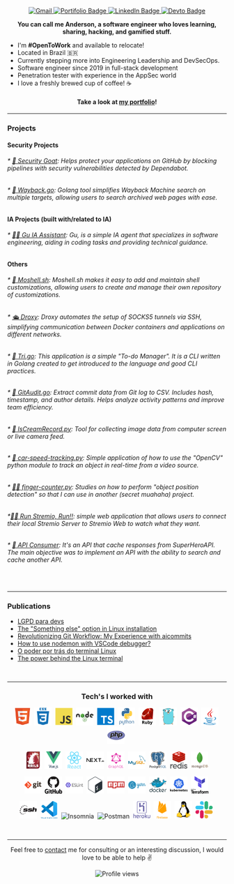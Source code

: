 
<p id="badges" align="center">
  <a href="mailto:andersonbosa0@gmail.com">
  <img src="https://img.shields.io/badge/Gmail-D14836?style=for-the-badge&logo=gmail&logoColor=white" alt="Gmail"/>
  </a>
  <a title="Portifolio Badge" href="https://andersonbosa.vercel.app" target="_blank">
  <img src="https://img.shields.io/badge/Website-orange?&logoColor=white&fontColor=black&style=for-the-badge" alt="Portifolio Badge" />
  </a>
  <a title="LinkedIn Badge" href="https://www.linkedin.com/in/andersonbosa" target="_blank">
  <img src="https://img.shields.io/badge/LinkedIn-046292?style=for-the-badge&logoColor=white" alt="LinkedIn Badge" />
  </a>
  <a title="Dev.to Badge" href="https://dev.to/t4inha" target="_blank">
  <img src="https://img.shields.io/badge/Dev.to-222?style=for-the-badge&logoColor=white" alt="Devto Badge" />
  </a>
</p>


<p align="center">
  <strong>
    You can call me Anderson, a software engineer who loves learning, sharing, hacking, and gamified stuff.
  </strong>
</p>

- I'm **#OpenToWork** and available to relocate!
- Located in Brazil :brazil:
- Currently stepping more into Engineering Leadership and DevSecOps.
- Software engineer since 2019 in full-stack development
- Penetration tester with experience in the AppSec world
- I love a freshly brewed cup of coffee! :coffee:

<h4 align="center">
  Take a look at <a href="https://andersonbosa.vercel.app/">my portfolio</a>!
</h4>

---

### Projects 
<!-- ### Main projects -->


#### Security Projects

###### * [🐐 Security Goat](https://github.com/andersonbosa/security-goat): Helps protect your applications on GitHub by blocking pipelines with security vulnerabilities detected by Dependabot.

###### * [🔎 Wayback.go](https://github.com/andersonbosa/wayback.go/tree/main): Golang tool simplifies Wayback Machine search on multiple targets, allowing users to search archived web pages with ease.


#### IA Projects (built with/related to IA)

###### * [👷‍♀️ Gu IA Assistant](https://github.com/andersonbosa/guia-cli): Gu, is a simple IA agent that specializes in software engineering, aiding in coding tasks and providing technical guidance.

<!-- #### Web projects -->

<!-- #### CLI Projects -->

<!-- #### IoT Projects -->


#### Others

###### * [🐚 Moshell.sh](https://github.com/andersonbosa/moshell.sh): Moshell.sh makes it easy to add and maintain shell customizations, allowing users to create and manage their own repository of customizations.

###### * [🛳️ Droxy](https://github.com/andersonbosa/droxy): Droxy automates the setup of SOCKS5 tunnels via SSH, simplifying communication between Docker containers and applications on different networks.

###### * [🌳 Tri.go](https://github.com/andersonbosa/tri): This application is a simple "To-do Manager". It is a CLI written in Golang created to get introduced to the language and good CLI practices.

###### * [🔎 GitAudit.go](https://github.com/andersonbosa/git_audit_go): Extract commit data from Git log to CSV. Includes hash, timestamp, and author details. Helps analyze activity patterns and improve team efficiency.

###### * [🍨 IsCreamRecord.py](https://github.com/andersonbosa/IsCreamRecord.py): Tool for collecting image data from computer screen or live camera feed.

###### * [🚙 car-speed-tracking.py](https://github.com/andersonbosa/car-speed-tracking): Simple application of how to use the "OpenCV" python module to track an object in real-time from a video source.

###### * [🧑‍🎓 finger-counter.py](https://github.com/andersonbosa/finger-counter-py): Studies on how to perform "object position detection" so that I can use in another (secret muahaha) project.

###### *[🏃‍♀️ Run Stremio, Run!!](https://github.com/andersonbosa/run-stremio-run): simple web application that allows users to connect their local Stremio Server to Stremio Web to watch what they want.

###### * [🦸 API Consumer](https://github.com/andersonbosa/superhero-consumer): It's an API that cache responses from SuperHeroAPI. The main objective was to implement an API with the ability to search and cache another API.

<!-- hidden section >:D

#### Playgrounds/Learnings

These are environments that I created to facilitate my study of some concepts/technology in question.

* https://github.com/andersonbosa/ctfs
* https://github.com/andersonbosa/learning-terraform
* https://github.com/andersonbosa/github-actions-learn
* https://github.com/andersonbosa/playground-crewai
* https://github.com/andersonbosa/playground-rabbitmq
* https://github.com/andersonbosa/playground-clojure
* https://github.com/andersonbosa/playground-ruby

#### To organize and add to my portfolio

* https://github.com/andersonbosa/violentScripts
* https://github.com/andersonbosa/khathuram-csv-search-upload
* https://github.com/andersonbosa/finance-api-expressjs
* https://github.com/andersonbosa/tic-tac-toe-react
* https://github.com/andersonbosa/react-chat-app
* https://github.com/andersonbosa/calc-app
* https://github.com/andersonbosa/front-end-utils/

-->

<br/>

---

### Publications

<!-- BLOG-POST-LIST:START -->
- [LGPD para devs](https://dev.to/t4inha/lgpd-para-devs-mk0)
- [The &quot;Something else&quot; option in Linux installation](https://dev.to/t4inha/the-something-else-option-in-linux-installation-1c54)
- [Revolutionizing Git Workflow: My Experience with aicommits](https://dev.to/t4inha/my-experience-with-aicommits-794)
- [How to use nodemon with VSCode debugger?](https://dev.to/t4inha/how-to-use-nodemon-with-vscode-debugger-2bpa)
- [O poder por trás do terminal Linux](https://dev.to/t4inha/o-poder-por-tras-do-terminal-linux-2m63)
- [The power behind the Linux terminal](https://dev.to/t4inha/the-power-behind-the-linux-terminal-189h)
<!-- BLOG-POST-LIST:END -->

</div>

<br/>

---

<div align="center">
<h3> Tech's I worked with </h3>
<p>
  <!-- Languages -->
  <img title="HTML5" alt="HTML" width="40" height="40" src="https://github.com/devicons/devicon/blob/master/icons/html5/html5-original.svg" />&nbsp;
  <img title="CSS3" alt="CSS" width="40" height="40" src="https://github.com/devicons/devicon/blob/master/icons/css3/css3-plain-wordmark.svg"  />&nbsp;
  <img title="JavaScript" alt="JavaScript" width="40" height="40" src="https://github.com/devicons/devicon/blob/master/icons/javascript/javascript-original.svg" />&nbsp;
  <img title="NodeJS" alt="NodeJS" width="40" height="40" src="https://github.com/devicons/devicon/blob/master/icons/nodejs/nodejs-original-wordmark.svg" />&nbsp;
  <img title="Typescript" alt="Typescript" width="40" height="40" src="https://github.com/devicons/devicon/blob/master/icons/typescript/typescript-original.svg" />&nbsp;
  <img title="Python" alt="Python" width="40" height="40" src="https://github.com/devicons/devicon/blob/master/icons/python/python-original-wordmark.svg" />&nbsp;
  <img title="Ruby" alt="Ruby" width="40" height="40" src="https://github.com/devicons/devicon/blob/master/icons/ruby/ruby-original-wordmark.svg" />&nbsp;
  <img title="Golang" alt="Golang" width="40" height="40" src="https://github.com/devicons/devicon/blob/master/icons/go/go-original.svg" />&nbsp;
  <img title="C#" alt="C#" width="40" height="40" src="https://github.com/devicons/devicon/blob/master/icons/csharp/csharp-original.svg" />&nbsp;
  <img title="Java" alt="Java" width="40" height="40" src="https://github.com/devicons/devicon/blob/master/icons/java/java-original.svg" />&nbsp;
  <img title="PHP" alt="PHP" width="40" height="40" src="https://github.com/devicons/devicon/blob/master/icons/php/php-original.svg" />&nbsp;
</p>
<p>
  <!-- Frameworks -->
  <img title="Rails" alt="Rails" width="40" height="40" src="https://github.com/devicons/devicon/blob/master/icons/rails/rails-original-wordmark.svg" />&nbsp;
  <img title="VueJS" alt="VueJS" width="40" height="40" src="https://github.com/devicons/devicon/blob/master/icons/vuejs/vuejs-original-wordmark.svg" />&nbsp;
  <img title="React" alt="React" width="40" height="40" src="https://github.com/devicons/devicon/blob/master/icons/react/react-original-wordmark.svg" />&nbsp;
  <img title="NextJS" alt="NextJS" width="40" height="40" src="https://github.com/devicons/devicon/blob/master/icons/nextjs/nextjs-original-wordmark.svg" />&nbsp;
  <img title="GraphQL" alt="GraphQL" width="40" height="40" src="https://github.com/devicons/devicon/blob/master/icons/graphql/graphql-plain-wordmark.svg" />&nbsp;
  <!-- Databases -->
  <img title="MySQL"  alt="MySQL" width="40" height="40" src="https://github.com/devicons/devicon/blob/master/icons/mysql/mysql-original-wordmark.svg" />&nbsp;
  <img title="PostgreSQL"  alt="PostgreSQL" width="40" height="40" src="https://github.com/devicons/devicon/blob/master/icons/postgresql/postgresql-original-wordmark.svg" />&nbsp;
  <img title="Redis"  alt="MySQL" width="40" height="40" src="https://github.com/devicons/devicon/blob/master/icons/redis/redis-original-wordmark.svg" />&nbsp;
  <img title="MongoDB"  alt="MySQL" width="40" height="40" src="https://github.com/devicons/devicon/blob/master/icons/mongodb/mongodb-original-wordmark.svg" />&nbsp;
</p>
<p>
  <!-- Development Tools -->
  <img title="Git" alt="Git" width="40" height="40" src="https://github.com/devicons/devicon/blob/master/icons/git/git-original-wordmark.svg" />&nbsp;
  <img title="Github" alt="Github" width="40" height="40" src="https://github.com/devicons/devicon/blob/master/icons/github/github-original-wordmark.svg" />&nbsp;
  <img title="EslintJS" alt="EslintJS" width="40" height="40" src="https://github.com/devicons/devicon/blob/master/icons/eslint/eslint-original-wordmark.svg" />&nbsp;
  <img title="BASH" alt="BASH" width="40" height="40" src="https://github.com/devicons/devicon/blob/master/icons/bash/bash-original.svg" />&nbsp;
  <img title="NPM" alt="NPM" width="40" height="40" src="https://github.com/devicons/devicon/blob/master/icons/npm/npm-original-wordmark.svg" />&nbsp;
  <img title="YARN" alt="YARN" width="40" height="40" src="https://github.com/devicons/devicon/blob/master/icons/yarn/yarn-original-wordmark.svg" />&nbsp;
  <!-- DevOps -->
  <img title="Docker" alt="Docker" width="40" height="40" src="https://github.com/devicons/devicon/blob/master/icons/docker/docker-original-wordmark.svg" />&nbsp;
  <img title="Kubernetes" alt="" width="40" height="40" src="https://github.com/devicons/devicon/blob/master/icons/kubernetes/kubernetes-original-wordmark.svg" />&nbsp;
  <img title="terraform" alt="" width="40" height="40" src="https://github.com/devicons/devicon/blob/master/icons/terraform/terraform-original-wordmark.svg" />&nbsp;
</p>
<p>
  <!-- Tools -->
  <img title="SSH" alt="SSH" width="40" height="40" src="https://github.com/devicons/devicon/blob/master/icons/ssh/ssh-original-wordmark.svg" />&nbsp;
  <img title="VSCode" alt="VSCode" width="40" height="40" src="https://github.com/devicons/devicon/blob/master/icons/vscode/vscode-original-wordmark.svg" />&nbsp;
  <img title="Insomnia"  alt="Insomnia" width="40" height="40" src="https://github.com/get-icon/geticon/blob/master/icons/insomnia.svg" />&nbsp;
  <img title="Postman"  alt="Postman" width="40" height="40" src="https://www.vectorlogo.zone/logos/getpostman/getpostman-icon.svg" />&nbsp;
  <!-- Clouds/Cloud techs -->
  <img title="Heroku" alt="Heroku" width="40" height="40" src="https://github.com/devicons/devicon/blob/master/icons/heroku/heroku-original-wordmark.svg" />&nbsp;
  <img title="Firebase" alt="Firebase" width="40" height="40" src="https://github.com/devicons/devicon/blob/master/icons/firebase/firebase-plain-wordmark.svg" />&nbsp;
  <!-- Any -->
  <img title="Linux" alt="Linux" width="40" height="40" src="https://github.com/devicons/devicon/blob/master/icons/linux/linux-original.svg" />&nbsp;
  <img title="Slack" alt="Slack" width="40" height="40" src="https://github.com/devicons/devicon/blob/master/icons/slack/slack-original.svg" />&nbsp;
</p>
</div>

<br/>

<!--
---
### Cool statistics

<a href="https://leetcode.com/andersonbosa" target="_blank" > <img width="340" alt="Leet code stats" title="Leet code stats" src="https://leetcard.jacoblin.cool/andersonbosa?theme=dark&font=Noto%20Sans%20Telugu&ext=heatmap" /> </a>
<img src="github-metrics.svg" /> 
<img src="https://github-readme-streak-stats.herokuapp.com/?user=andersonbosa&theme=dracula" title="Github streaks" />
<img src="https://github-readme-stats.vercel.app/api/top-langs/?username=andersonbosa&layout=compact&theme=dracula" alt="Top Anderson languages" />
-->

---

<div align="center">
<p>
  Feel free to <a href="#badges">contact</a> me for consulting or an interesting discussion,
  I would love to be able to help ✌️
</p>

<p>
  <!-- Check this: https://github.com/antonkomarev/github-profile-views-counter -->
  <img src="https://komarev.com/ghpvc/?username=andersonbosa&color=grey&label=Visitors" alt="Profile views">
</p>
</div>


<!-- links -->
[linkedin]: https://linkedin.com/in/andersonbosa
